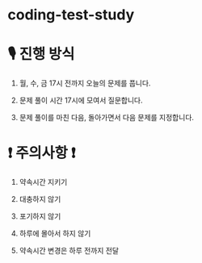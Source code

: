 # coding-test-study

# 🎙 진행 방식

1. 월, 수, 금 17시 전까지 오늘의 문제를 풉니다.

2. 문제 풀이 시간 17시에 모여서 질문합니다.

3. 문제 풀이를 마친 다음, 돌아가면서 다음 문제를 지정합니다.


# ❗️ 주의사항 ❗️

1. 약속시간 지키기

2. 대충하지 않기

3. 포기하지 않기

4. 하루에 몰아서 하지 않기

5. 약속시간 변경은 하루 전까지 전달